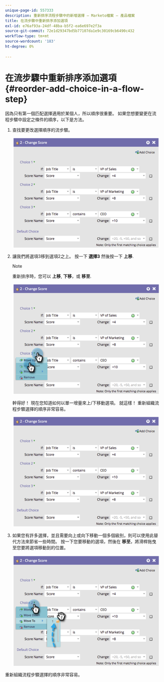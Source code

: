 ```yaml
---
unique-page-id: 557333
description: 重新排序流程步驟中的新增選擇 — Marketo檔案 — 產品檔案
title: 在流步驟中重新排序添加選項
exl-id: e76af93a-24df-48ba-b5f2-ea6e697e2f3a
source-git-commit: 72e1d29347bd5b77107da1e9c30169cb6490c432
workflow-type: tm+mt
source-wordcount: '183'
ht-degree: 0%

---
```


# 在流步驟中重新排序添加選項 {#reorder-add-choice-in-a-flow-step}

因為只有第一個匹配選擇適用於某個人，所以順序很重要。 如果您想要變更在流程步驟中設定之條件的順序，以下是方法。

1. 查找要更改選擇順序的流步驟。

   ![](assets/one.png)

1. 讓我們將選項3移到選項2之上。 按一下 **選擇3** 然後按一下 **上移**.

   >[!NOTE]
   >
   >重新排序時，您可以 **上移**, **下移**，或 **移至**.

   ![](assets/two.png)

   幹得好！ 現在您知道如何以單一增量來上/下移動選項。 就這樣！ 重新組織流程步驟選擇的順序非常容易。

   ![](assets/three.png)

1. 如果您有許多選擇，並且需要向上或向下移動一個多個級別，則可以使用此替代方法來節省一些時間。 按一下您要移動的選項，然後在 **移至**，將滑桿拖曳至您要將選項移動到的位置。

   ![](assets/four.png)

重新組織流程步驟選擇的順序非常容易。
